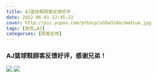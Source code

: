 ```yaml
---
title: AJ篮球鞋顾客反馈好评
date: 2022-06-01 22:45:22
cover: http://pic.yupoo.com/ptbxcp/a5ba510e/medium.jpg
tags: [耐克,AJ]
categories: [顾客反馈]
---
```


###  AJ篮球鞋顾客反馈好评，感谢兄弟！
![](http://pic.yupoo.com/ptbxcp/3522dbf1/db1a5451.png)
![](http://pic.yupoo.com/ptbxcp/a5ba510e/c723f370.jpg)
